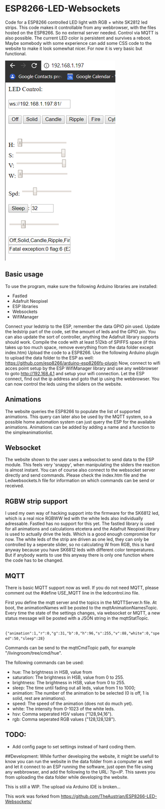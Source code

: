 # ESP8266-LED-Websockets
Code for a ESP8266 controlled LED light with RGB + white SK2812 led strips.
This code makes it controllable from any webbrowser, with the files hosted on the ESP8266. So no external server needed.
Control via MQTT is also possible.
The current LED color is persistent and survives a reboot.
Maybe somebody with some experience can add some CSS code to the website to make it look somewhat nicer. For now it is very basic but functional.

![Screenshot](screenshot.png)


## Basic usage
To use the program, make sure the following Arduino libraries are installed:
* Fastled
* Adafruit Neopixel 
* ESP libraries
* Websockets
* WifiManager

Connect your ledstrip to the ESP, remember the data GPIO pin used.
Update the ledstrip part of the code, set the amount of leds and the GPIO pin. You can also update the sort of controller, anything the Adafruit library supports should work.
Compile the code with at least 512kb of SPIFFS space (if this takes up too much space, remove everything from the data folder except index.htm)
Upload the code to a ESP8266. 
Use the following Arduino plugin to upload the data folder to the ESP as well:
https://github.com/esp8266/arduino-esp8266fs-plugin
Now, connect to wifi acces point setup by the ESP WifiManager library and use any webbrowser to goto http://192.168.4.1 and setup your wifi connection. Let the ESP connect, find out the ip address and goto that ip using the webbrowser. You can now control the leds using the sliders on the website.


## Animations
The website queries the ESP8266 to populate the list of supported animations. This query can later also be used by the MQTT system, so a possible home automation system can just query the ESP for the available animations. Animations can be added by adding a name and a function to the simpleanimationlist. 


## Websocket
The website shown to the user uses a websocket to send data to the ESP module. This feels very 'snappy', when manipulating the sliders the reaction is almost instant. You can of course also connect to the websocket server directly and send commands. Please check the index.htm file and the Ledwebsockets.h file for information on which commands can be send or received.

## RGBW strip support
I used my own way of hacking support into the firmware for the SK6812 led, which is a real nice RGBWW led with the white leds also individually adressable. Fastled has no support for this yet. The fastled library is used for all animations and calculations etcetera and the Adafruit Neopixel library is used to actually drive the leds. Which is a good enough compromise for now. The white leds of the strip are driven as one led, they can only be controlled by a seperate slider, so no calculating W from RGB, this is hard anyway because you have SK6812 leds with different color temperatures. But if anybody wants to use this anyway there is only one function where the code has to be changed.

## MQTT
There is basic MQTT support now as well. If you do not need MQTT, please comment out the #define USE_MQTT line in the ledcontrol.ino file.

First you define the mqtt server and the topics in the MQTTServer.h file.
At boot, the animationNames will be posted to the mqttAnimationNamesTopic.
Every time the state of the settings changes, via websocket or MQTT, a new status message will be posted with a JSON string in the mqttStatTopic.

``` {"animation":1,"r":0,"g":31,"b":0,"h":96,"s":255,"v":88,"white":0,"speed":50,"sleep":28}```

Commands can be send to the mqttCmdTopic path, for example "/livingroom/tree/cmd/hue".

The following commands can be used:

* hue: The brightness in HSB, value from 
* saturation: The brightness in HSB, value from 0 to 255.
* brightness: The brightness in HSB, value from 0 to 255.
* sleep: The time until fading out all leds, value from 1 to 1000;
* animation: The number of the animation to be selected (0 is off, 1 is solid, rest are animations).
* speed: The speed of the animation (does not do much yet).
* white: The intensity from 0-1023 of the white leds.
* hsv: Comma seperated HSV values ("128,94,16").
* rgb: Comma seperated RGB values ("128,128,128").


## TODO:
- Add config page to set settings instead of hard coding them.


##Development:
While further developing the website, it might be usefull to know you can run the website in the data folder from a computer as well and let it connect to an ESP running the software, just open the file using any webbrowser, and add the following to the URL: ?ip=*IP*. This saves you from uploading the data folder while developing the website.

This is still a WIP. The upload via Arduino IDE is broken...

This work was forked from https://github.com/TheAustrian/ESP8266-LED-Websockets/
